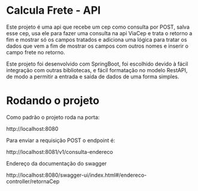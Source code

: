 # Calcula Frete - API

Este projeto é uma api que recebe um cep como consulta por POST, salva esse cep, usa ele para fazer uma consulta na api ViaCep e trata o retorno a fim e mostrar só os campos tratados e adiciona uma lógica para tratar os dados que vem a fim de mostrar os campos com outros nomes e inserir o campo frete no retorno.

Este projeto foi desenvolvido com SpringBoot, foi escolhido devido à fácil integração com outras bibliotecas, e fácil formatação no modelo RestAPI, de modo a permitir a entrada e saída de dados de uma forma simples.

# Rodando o projeto 

Como padrão o projeto roda na porta:

http://localhost:8080

Para enviar a requisição POST o endpoint é:

http://localhost:8081/v1/consulta-endereco

Endereço da documentação do swagger

http://localhost:8080/swagger-ui/index.html#/endereco-controller/retornaCep
